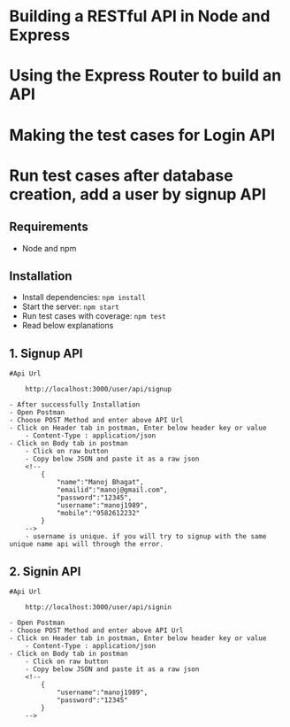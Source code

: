 # Building a RESTful API in Node and Express
# Using the Express Router to build an API
# Making the test cases for Login API
# Run test cases after database creation, add a user by signup API 

## Requirements

- Node and npm

## Installation

- Install dependencies: `npm install`
- Start the server: `npm start`
- Run test cases with coverage: `npm test`
- Read below explanations

## 1. Signup API

    #Api Url

        http://localhost:3000/user/api/signup

    - After successfully Installation
    - Open Postman
    - Choose POST Method and enter above API Url
    - Click on Header tab in postman, Enter below header key or value
        - Content-Type : application/json
    - Click on Body tab in postman 
        - Click on raw button
        - Copy below JSON and paste it as a raw json 
        <!-- 
            {
                "name":"Manoj Bhagat",
                "emailid":"manoj@gmail.com",
                "password":"12345",
                "username":"manoj1989",
                "mobile":"9582612232"
            }
        -->
        - username is unique. if you will try to signup with the same unique name api will through the error.


## 2. Signin API

    #Api Url

        http://localhost:3000/user/api/signin

    - Open Postman
    - Choose POST Method and enter above API Url
    - Click on Header tab in postman, Enter below header key or value
        - Content-Type : application/json
    - Click on Body tab in postman 
        - Click on raw button
        - Copy below JSON and paste it as a raw json
        <!-- 
            {
                "username":"manoj1989",
                "password":"12345"
            }
        -->
